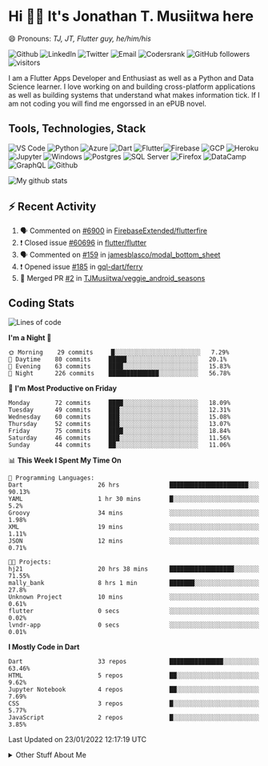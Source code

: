 # Hi 👋🏾 It's Jonathan T. Musiitwa here 

😄 Pronouns: *TJ, JT, Flutter guy, he/him/his*

![Github](https://img.shields.io/badge/TJonathan-lightgrey?style=social&logo=github&link=https://github.com/TJMusiitwa) ![LinkedIn](https://img.shields.io/badge/Jonathan_Musiitwa-lightgrey?style=social&logo=linkedin&link=https://www.linkedin.com/in/jonathan-musiitwa-a1107610a/) ![Twitter](https://img.shields.io/badge/TJMusiitwa-lightgrey?style=social&logo=twitter&link=https%3A%2F%2Ftwitter.com%2FTJMusiitwa) ![Email](https://img.shields.io/badge/jonamusiitwa-lightgrey?style=social&logo=microsoft-outlook&link=mailto:jonamusiitwa@outlook.com) ![Codersrank](https://img.shields.io/badge/TJMusiitwa-lightgrey?style=social&logo=codersrank&link=https://profile.codersrank.io/user/tjmusiitwa/) ![GitHub followers](https://img.shields.io/github/followers/TJMusiitwa?style=social)  ![visitors](https://visitor-badge.glitch.me/badge?page_id=TJMusiitwa.TJMusiitwa)




I am a Flutter Apps Developer and Enthusiast as well as a Python and Data Science learner. I love working on and building cross-platform applications as well as building systems that understand what makes information tick. If I am not coding you will find me engorssed in an ePUB novel.

## Tools, Technologies, Stack

![VS Code](https://img.shields.io/badge/VS_Code-blue?style=for-the-badge&logo=visual-studio-code) ![Python](https://img.shields.io/badge/Python-lightgrey?style=for-the-badge&logo=python) ![Azure](https://img.shields.io/badge/Microsoft_Azure-lightblue?style=for-the-badge&logo=microsoft-azure) ![Dart](https://img.shields.io/badge/Dart-informational?style=for-the-badge&logo=dart) ![Flutter](https://img.shields.io/badge/Flutter-informational?style=for-the-badge&logo=flutter)![Firebase](https://img.shields.io/badge/Firebase-yellow?style=for-the-badge&logo=firebase&)  ![GCP](https://img.shields.io/badge/Google_Cloud-lightgrey?style=for-the-badge&logo=google-cloud) ![Heroku](https://img.shields.io/badge/Heroku-purple?style=for-the-badge&logo=heroku)  ![Jupyter](https://img.shields.io/badge/Jupyter-lightgrey?style=for-the-badge&logo=jupyter) ![Windows](https://img.shields.io/badge/Windows-lightblue?style=for-the-badge&logo=windows) ![Postgres](https://img.shields.io/badge/Postgresql-black?style=for-the-badge&logo=postgresql) ![SQL Server](https://img.shields.io/badge/SQL_Server-red?style=for-the-badge&logo=microsoft-sql-server) ![Firefox](https://img.shields.io/badge/Firefox-important?style=for-the-badge&logo=firefox-browser&logoColor=white) ![DataCamp](https://img.shields.io/badge/Datacamp-lightgrey?style=for-the-badge&logo=datacamp) ![GraphQL](https://img.shields.io/badge/GraphQL-magenta?style=for-the-badge&logo=graphql) ![Github](https://img.shields.io/badge/Github-black?style=for-the-badge&logo=github)

![My github stats](https://github-readme-stats.vercel.app/api?username=TJMusiitwa&show_icons=true&count_private=true&theme=radical)

## ⚡ Recent Activity
<!--START_SECTION:activity-->
1. 🗣 Commented on [#6900](https://github.com/FirebaseExtended/flutterfire/issues/6900) in [FirebaseExtended/flutterfire](https://github.com/FirebaseExtended/flutterfire)
2. ❗️ Closed issue [#60696](https://github.com/flutter/flutter/issues/60696) in [flutter/flutter](https://github.com/flutter/flutter)
3. 🗣 Commented on [#159](https://github.com/jamesblasco/modal_bottom_sheet/issues/159) in [jamesblasco/modal_bottom_sheet](https://github.com/jamesblasco/modal_bottom_sheet)
4. ❗️ Opened issue [#185](https://github.com/gql-dart/ferry/issues/185) in [gql-dart/ferry](https://github.com/gql-dart/ferry)
5. 🎉 Merged PR [#2](https://github.com/TJMusiitwa/veggie_android_seasons/pull/2) in [TJMusiitwa/veggie_android_seasons](https://github.com/TJMusiitwa/veggie_android_seasons)
<!--END_SECTION:activity-->

## Coding Stats
<!--START_SECTION:waka-->
![Lines of code](https://img.shields.io/badge/From%20Hello%20World%20I%27ve%20Written-5%20Million%20lines%20of%20code-blue)

**I'm a Night 🦉** 

```text
🌞 Morning    29 commits     █░░░░░░░░░░░░░░░░░░░░░░░░   7.29% 
🌆 Daytime    80 commits     █████░░░░░░░░░░░░░░░░░░░░   20.1% 
🌃 Evening    63 commits     ████░░░░░░░░░░░░░░░░░░░░░   15.83% 
🌙 Night      226 commits    ██████████████░░░░░░░░░░░   56.78%

```
📅 **I'm Most Productive on Friday** 

```text
Monday       72 commits     ████░░░░░░░░░░░░░░░░░░░░░   18.09% 
Tuesday      49 commits     ███░░░░░░░░░░░░░░░░░░░░░░   12.31% 
Wednesday    60 commits     ███░░░░░░░░░░░░░░░░░░░░░░   15.08% 
Thursday     52 commits     ███░░░░░░░░░░░░░░░░░░░░░░   13.07% 
Friday       75 commits     ████░░░░░░░░░░░░░░░░░░░░░   18.84% 
Saturday     46 commits     ███░░░░░░░░░░░░░░░░░░░░░░   11.56% 
Sunday       44 commits     ██░░░░░░░░░░░░░░░░░░░░░░░   11.06%

```


📊 **This Week I Spent My Time On** 

```text
💬 Programming Languages: 
Dart                     26 hrs              ██████████████████████░░░   90.13% 
YAML                     1 hr 30 mins        █░░░░░░░░░░░░░░░░░░░░░░░░   5.2% 
Groovy                   34 mins             ░░░░░░░░░░░░░░░░░░░░░░░░░   1.98% 
XML                      19 mins             ░░░░░░░░░░░░░░░░░░░░░░░░░   1.11% 
JSON                     12 mins             ░░░░░░░░░░░░░░░░░░░░░░░░░   0.71%

🐱‍💻 Projects: 
hj21                     20 hrs 38 mins      ██████████████████░░░░░░░   71.55% 
mally_bank               8 hrs 1 min         ███████░░░░░░░░░░░░░░░░░░   27.8% 
Unknown Project          10 mins             ░░░░░░░░░░░░░░░░░░░░░░░░░   0.61% 
flutter                  0 secs              ░░░░░░░░░░░░░░░░░░░░░░░░░   0.02% 
lvndr-app                0 secs              ░░░░░░░░░░░░░░░░░░░░░░░░░   0.01%

```

**I Mostly Code in Dart** 

```text
Dart                     33 repos            ███████████████░░░░░░░░░░   63.46% 
HTML                     5 repos             ██░░░░░░░░░░░░░░░░░░░░░░░   9.62% 
Jupyter Notebook         4 repos             ██░░░░░░░░░░░░░░░░░░░░░░░   7.69% 
CSS                      3 repos             █░░░░░░░░░░░░░░░░░░░░░░░░   5.77% 
JavaScript               2 repos             █░░░░░░░░░░░░░░░░░░░░░░░░   3.85%

```



 Last Updated on 23/01/2022 12:17:19 UTC
<!--END_SECTION:waka-->

<details>
  <summary>Other Stuff About Me</summary>
  
- Preference for e-books over physical books.
  
 - While Coding, Listening Music and developing useful code. ⭐️
  
  - Reading Novels, Action and Adventure, Autobiography & Biography, Comics, Detective and Mystery, Fantasy, Romance, Sci-Fi...pretty much if you know my novel genres, you already know all my movie and tv genres as well. 😉
  
  - I have a surprising affinity for musical artisits whose names start with the letter '**J**'.
  - A big Formula 1 🏎 fan...a great need for speed. Go Team **MercedesAMG**
 </details>

